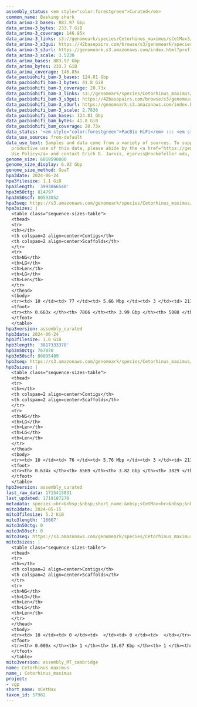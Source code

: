 ```yaml
---
assembly_status: <em style="color:forestgreen">Curated</em>
common_name: Basking shark
data_arima-3_bases: 883.97 Gbp
data_arima-3_bytes: 233.7 GiB
data_arima-3_coverage: 146.85x
data_arima-3_links: s3://genomeark/species/Cetorhinus_maximus/sCetMax3/genomic_data/arima/<br>
data_arima-3_s3gui: https://42basepairs.com/browse/s3/genomeark/species/Cetorhinus_maximus/sCetMax3/genomic_data/arima/
data_arima-3_s3url: https://genomeark.s3.amazonaws.com/index.html?prefix=species/Cetorhinus_maximus/sCetMax3/genomic_data/arima/
data_arima-3_scale: 3.5230
data_arima_bases: 883.97 Gbp
data_arima_bytes: 233.7 GiB
data_arima_coverage: 146.85x
data_pacbiohifi_bam-3_bases: 124.81 Gbp
data_pacbiohifi_bam-3_bytes: 41.8 GiB
data_pacbiohifi_bam-3_coverage: 20.73x
data_pacbiohifi_bam-3_links: s3://genomeark/species/Cetorhinus_maximus/sCetMax3/genomic_data/pacbio_hifi/<br>
data_pacbiohifi_bam-3_s3gui: https://42basepairs.com/browse/s3/genomeark/species/Cetorhinus_maximus/sCetMax3/genomic_data/pacbio_hifi/
data_pacbiohifi_bam-3_s3url: https://genomeark.s3.amazonaws.com/index.html?prefix=species/Cetorhinus_maximus/sCetMax3/genomic_data/pacbio_hifi/
data_pacbiohifi_bam-3_scale: 2.7836
data_pacbiohifi_bam_bases: 124.81 Gbp
data_pacbiohifi_bam_bytes: 41.8 GiB
data_pacbiohifi_bam_coverage: 20.73x
data_status: '<em style="color:forestgreen">PacBio HiFi</em> ::: <em style="color:forestgreen">Arima</em>'
data_use_source: from-default
data_use_text: Samples and data come from a variety of sources. To support fair and
  productive use of this data, please abide by the <a href="https://genome10k.soe.ucsc.edu/data-use-policies/">Data
  Use Policy</a> and contact Erich D. Jarvis, ejarvis@rockefeller.edu, with any questions.
genome_size: 6019590000
genome_size_display: 6.02 Gbp
genome_size_method: GoaT
hpa3date: 2024-06-24
hpa3filesize: 1.1 GiB
hpa3length: '3993866540'
hpa3n50ctg: 814797
hpa3n50scf: 80593052
hpa3seq: https://s3.amazonaws.com/genomeark/species/Cetorhinus_maximus/sCetMax3/assembly_curated/sCetMax3.hap1.cur.20240624.fasta.gz
hpa3sizes: |
  <table class="sequence-sizes-table">
  <thead>
  <tr>
  <th></th>
  <th colspan=2 align=center>Contigs</th>
  <th colspan=2 align=center>Scaffolds</th>
  </tr>
  <tr>
  <th>NG</th>
  <th>LG</th>
  <th>Len</th>
  <th>LG</th>
  <th>Len</th>
  </tr>
  </thead>
  <tbody>
  <tr><td> 10 </td><td> 77 </td><td> 5.66 Mbp </td><td> 3 </td><td> 211.65 Mbp </td></tr><tr><td> 20 </td><td> 218 </td><td> 3.32 Mbp </td><td> 6 </td><td> 158.55 Mbp </td></tr><tr><td> 30 </td><td> 440 </td><td> 2.26 Mbp </td><td> 11 </td><td> 129.01 Mbp </td></tr><tr><td> 40 </td><td> 773 </td><td> 1.46 Mbp </td><td> 16 </td><td> 106.58 Mbp </td></tr><tr style="background-color:#cccccc;"><td> 50 </td><td> 1322 </td><td style="background-color:#ff8888;"> 0.81 Mbp </td><td> 22 </td><td style="background-color:#88ff88;"> 80.59 Mbp </td></tr><tr><td> 60 </td><td> 2526 </td><td> 285.14 Kbp </td><td> 120 </td><td> 0.72 Mbp </td></tr><tr><td> 70 </td><td> 0 </td><td>  </td><td> 0 </td><td>  </td></tr><tr><td> 80 </td><td> 0 </td><td>  </td><td> 0 </td><td>  </td></tr><tr><td> 90 </td><td> 0 </td><td>  </td><td> 0 </td><td>  </td></tr><tr><td> 100 </td><td> 0 </td><td>  </td><td> 0 </td><td>  </td></tr></tbody>
  <tfoot>
  <tr><th> 0.663x </th><th> 7866 </th><th> 3.99 Gbp </th><th> 5088 </th><th> 3.99 Gbp </th></tr>
  </tfoot>
  </table>
hpa3version: assembly_curated
hpb3date: 2024-06-24
hpb3filesize: 1.0 GiB
hpb3length: '3817333378'
hpb3n50ctg: 767078
hpb3n50scf: 80095489
hpb3seq: https://s3.amazonaws.com/genomeark/species/Cetorhinus_maximus/sCetMax3/assembly_curated/sCetMax3.hap2.cur.20240624.fasta.gz
hpb3sizes: |
  <table class="sequence-sizes-table">
  <thead>
  <tr>
  <th></th>
  <th colspan=2 align=center>Contigs</th>
  <th colspan=2 align=center>Scaffolds</th>
  </tr>
  <tr>
  <th>NG</th>
  <th>LG</th>
  <th>Len</th>
  <th>LG</th>
  <th>Len</th>
  </tr>
  </thead>
  <tbody>
  <tr><td> 10 </td><td> 76 </td><td> 5.76 Mbp </td><td> 3 </td><td> 211.98 Mbp </td></tr><tr><td> 20 </td><td> 213 </td><td> 3.44 Mbp </td><td> 7 </td><td> 148.33 Mbp </td></tr><tr><td> 30 </td><td> 431 </td><td> 2.24 Mbp </td><td> 11 </td><td> 127.93 Mbp </td></tr><tr><td> 40 </td><td> 771 </td><td> 1.40 Mbp </td><td> 16 </td><td> 105.16 Mbp </td></tr><tr style="background-color:#cccccc;"><td> 50 </td><td> 1350 </td><td style="background-color:#ff8888;"> 0.77 Mbp </td><td> 22 </td><td style="background-color:#88ff88;"> 80.10 Mbp </td></tr><tr><td> 60 </td><td> 2805 </td><td> 193.15 Kbp </td><td> 227 </td><td> 349.73 Kbp </td></tr><tr><td> 70 </td><td> 0 </td><td>  </td><td> 0 </td><td>  </td></tr><tr><td> 80 </td><td> 0 </td><td>  </td><td> 0 </td><td>  </td></tr><tr><td> 90 </td><td> 0 </td><td>  </td><td> 0 </td><td>  </td></tr><tr><td> 100 </td><td> 0 </td><td>  </td><td> 0 </td><td>  </td></tr></tbody>
  <tfoot>
  <tr><th> 0.634x </th><th> 6569 </th><th> 3.82 Gbp </th><th> 3829 </th><th> 3.82 Gbp </th></tr>
  </tfoot>
  </table>
hpb3version: assembly_curated
last_raw_data: 1715415831
last_updated: 1719187270
metadata: species:<br>&nbsp;&nbsp;short_name:&nbsp;sCetMax<br>&nbsp;&nbsp;name:&nbsp;Cetorhinus&nbsp;maximus<br>&nbsp;&nbsp;taxon_id:&nbsp;57982<br>&nbsp;&nbsp;common_name:&nbsp;Basking&nbsp;shark<br>&nbsp;&nbsp;order:<br>&nbsp;&nbsp;&nbsp;&nbsp;name:&nbsp;Lamniformes<br>&nbsp;&nbsp;family:<br>&nbsp;&nbsp;&nbsp;&nbsp;name:&nbsp;Cetorhinidae<br>&nbsp;&nbsp;individuals:<br>&nbsp;&nbsp;&nbsp;&nbsp;-&nbsp;short_name:&nbsp;sCetMax3<br>&nbsp;&nbsp;&nbsp;&nbsp;&nbsp;&nbsp;biosample_id:&nbsp;SAMEA113902670<br>&nbsp;&nbsp;&nbsp;&nbsp;&nbsp;&nbsp;sex:&nbsp;female<br>&nbsp;&nbsp;genome_size:&nbsp;6019590000<br>&nbsp;&nbsp;genome_size_method:&nbsp;GoaT<br>&nbsp;&nbsp;project:&nbsp;[&nbsp;vgp&nbsp;]<br>
mito3date: 2024-05-15
mito3filesize: 5.2 KiB
mito3length: '16667'
mito3n50ctg: 0
mito3n50scf: 0
mito3seq: https://s3.amazonaws.com/genomeark/species/Cetorhinus_maximus/sCetMax3/assembly_MT_cambridge/sCetMax3.MT.20240515.fasta.gz
mito3sizes: |
  <table class="sequence-sizes-table">
  <thead>
  <tr>
  <th></th>
  <th colspan=2 align=center>Contigs</th>
  <th colspan=2 align=center>Scaffolds</th>
  </tr>
  <tr>
  <th>NG</th>
  <th>LG</th>
  <th>Len</th>
  <th>LG</th>
  <th>Len</th>
  </tr>
  </thead>
  <tbody>
  <tr><td> 10 </td><td> 0 </td><td>  </td><td> 0 </td><td>  </td></tr><tr><td> 20 </td><td> 0 </td><td>  </td><td> 0 </td><td>  </td></tr><tr><td> 30 </td><td> 0 </td><td>  </td><td> 0 </td><td>  </td></tr><tr><td> 40 </td><td> 0 </td><td>  </td><td> 0 </td><td>  </td></tr><tr style="background-color:#cccccc;"><td> 50 </td><td> 0 </td><td style="background-color:#ff8888;">  </td><td> 0 </td><td style="background-color:#ff8888;">  </td></tr><tr><td> 60 </td><td> 0 </td><td>  </td><td> 0 </td><td>  </td></tr><tr><td> 70 </td><td> 0 </td><td>  </td><td> 0 </td><td>  </td></tr><tr><td> 80 </td><td> 0 </td><td>  </td><td> 0 </td><td>  </td></tr><tr><td> 90 </td><td> 0 </td><td>  </td><td> 0 </td><td>  </td></tr><tr><td> 100 </td><td> 0 </td><td>  </td><td> 0 </td><td>  </td></tr></tbody>
  <tfoot>
  <tr><th> 0.000x </th><th> 1 </th><th> 16.67 Kbp </th><th> 1 </th><th> 16.67 Kbp </th></tr>
  </tfoot>
  </table>
mito3version: assembly_MT_cambridge
name: Cetorhinus maximus
name_: Cetorhinus_maximus
project:
- vgp
short_name: sCetMax
taxon_id: 57982
---
```

